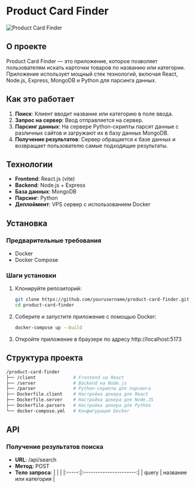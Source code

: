 # Product Card Finder

![Product Card Finder](https://via.placeholder.com/600x200) <!-- Замените на реальную картинку проекта -->

## О проекте

Product Card Finder — это приложение, которое позволяет пользователям искать карточки товаров по названию или категории. Приложение использует мощный стек технологий, включая React, Node.js, Express, MongoDB и Python для парсинга данных.

## Как это работает

1. **Поиск**: Клиент вводит название или категорию в поле ввода.
2. **Запрос на сервер**: Ввод отправляется на сервер.
3. **Парсинг данных**: На сервере Python-скрипты парсят данные с различных сайтов и загружают их в базу данных MongoDB.
4. **Получение результатов**: Сервер обращается к базе данных и возвращает пользователю самые подходящие результаты.

## Технологии

- **Frontend**: React.js (vite)
- **Backend**: Node.js + Express
- **База данных**: MongoDB
- **Парсинг**: Python
- **Деплоймент**: VPS сервер с использованием Docker

## Установка

### Предварительные требования

- Docker
- Docker Compose

### Шаги установки

1. Клонируйте репозиторий:

   ```bash
   git clone https://github.com/yourusername/product-card-finder.git
   cd product-card-finder
   ```

2. Соберите и запустите приложение с помощью Docker:

   ```bash
   docker-compose up --build
   ```

3. Откройте приложение в браузере по адресу http://localhost:5173

## Структура проекта

```bash
/product-card-finder
├── /client              # Frontend на React
├── /server              # Backend на Node.js
├── /parser              # Python-скрипты для парсинга
├── Dockerfile.client    # Настройка докера для React
├── Dockerfile.server    # Настройка докера для Node.JS
├── Dockerfile.parsers   # Настройка докера для Python
└── docker-compose.yml   # Конфигурация Docker
```

## API

### Получение результатов поиска

- **URL**: /api/search
- **Метод**: POST
- **Тело запроса**:
  |       |                        |
  |:-----:|:----------------------:|
  | query | название или категория |



